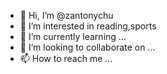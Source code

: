 - 👋 Hi, I’m @zantonychu
- 👀 I’m interested in reading,sports
- 🌱 I’m currently learning ...
- 💞️ I’m looking to collaborate on ...
- 📫 How to reach me ...

<!---
zantonychu/zantonychu is a ✨ special ✨ repository because its `README.md` (this file) appears on your GitHub profile.
You can click the Preview link to take a look at your changes.
--->
